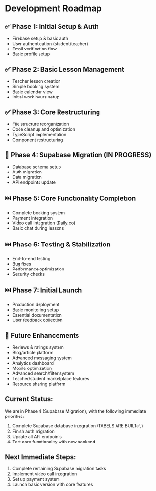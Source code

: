 # Development Roadmap

## ✅ Phase 1: Initial Setup & Auth
- Firebase setup & basic auth
- User authentication (student/teacher)
- Email verification flow
- Basic profile setup

## ✅ Phase 2: Basic Lesson Management
- Teacher lesson creation
- Simple booking system
- Basic calendar view
- Initial work hours setup

## ✅ Phase 3: Core Restructuring
- File structure reorganization
- Code cleanup and optimization
- TypeScript implementation
- Component restructuring

## 🔄 Phase 4: Supabase Migration (IN PROGRESS)
- Database schema setup
- Auth migration
- Data migration
- API endpoints update

## ⏭️ Phase 5: Core Functionality Completion
- Complete booking system
- Payment integration
- Video call integration (Daily.co)
- Basic chat during lessons

## ⏭️ Phase 6: Testing & Stabilization
- End-to-end testing
- Bug fixes
- Performance optimization
- Security checks

## ⏭️ Phase 7: Initial Launch
- Production deployment
- Basic monitoring setup
- Essential documentation
- User feedback collection

## 🎯 Future Enhancements
- Reviews & ratings system
- Blog/article platform
- Advanced messaging system
- Analytics dashboard
- Mobile optimization
- Advanced search/filter system
- Teacher/student marketplace features
- Resource sharing platform

## Current Status:
We are in Phase 4 (Supabase Migration), with the following immediate priorities:
1. Complete Supabase database integration (TABELS ARE BUILT✅,)
2. Finish auth migration
3. Update all API endpoints
4. Test core functionality with new backend

## Next Immediate Steps:
1. Complete remaining Supabase migration tasks
2. Implement video call integration
3. Set up payment system
4. Launch basic version with core features